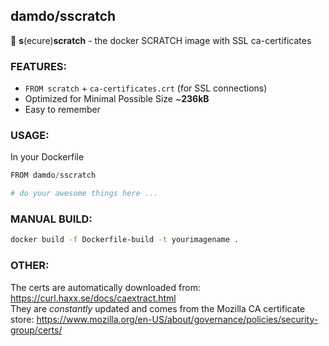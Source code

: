 ## damdo/sscratch
:key: **s**(ecure)**scratch** - the docker SCRATCH image with SSL ca-certificates

### FEATURES:
 - `FROM scratch` + `ca-certificates.crt` (for SSL connections)
 - Optimized for Minimal Possible Size ~**236kB**
 - Easy to remember


### USAGE:
In your Dockerfile
```python
FROM damdo/sscratch

# do your awesome things here ...

```

### MANUAL BUILD:
```sh
docker build -f Dockerfile-build -t yourimagename .
```

### OTHER:
The certs are automatically downloaded from: https://curl.haxx.se/docs/caextract.html <br>
They are *constantly* updated and comes from the Mozilla CA certificate store: https://www.mozilla.org/en-US/about/governance/policies/security-group/certs/
